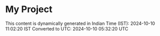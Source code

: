 # My Project

This content is dynamically generated in Indian Time (IST): 2024-10-10 11:02:20 IST
Converted to UTC: 2024-10-10 05:32:20 UTC

